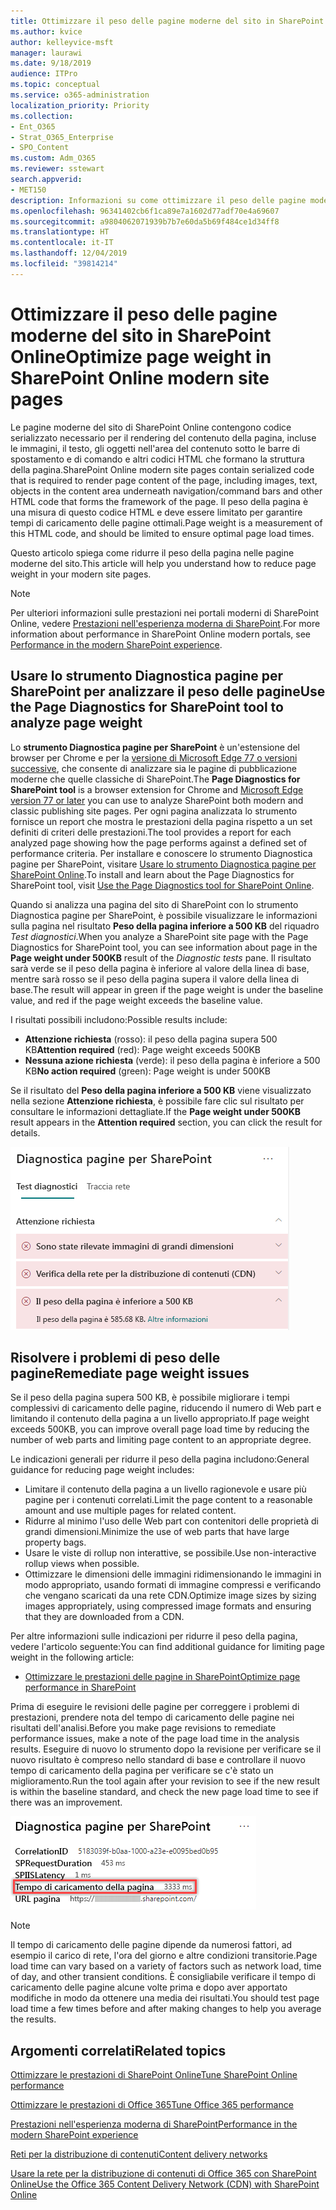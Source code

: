 ```yaml
---
title: Ottimizzare il peso delle pagine moderne del sito in SharePoint Online
ms.author: kvice
author: kelleyvice-msft
manager: laurawi
ms.date: 9/18/2019
audience: ITPro
ms.topic: conceptual
ms.service: o365-administration
localization_priority: Priority
ms.collection:
- Ent_O365
- Strat_O365_Enterprise
- SPO_Content
ms.custom: Adm_O365
ms.reviewer: sstewart
search.appverid:
- MET150
description: Informazioni su come ottimizzare il peso delle pagine moderne del sito in SharePoint Online.
ms.openlocfilehash: 96341402cb6f1ca89e7a1602d77adf70e4a69607
ms.sourcegitcommit: a9804062071939b7b7e60da5b69f484ce1d34ff8
ms.translationtype: HT
ms.contentlocale: it-IT
ms.lasthandoff: 12/04/2019
ms.locfileid: "39814214"
---
```

# <a name="optimize-page-weight-in-sharepoint-online-modern-site-pages"></a><span data-ttu-id="ab669-103">Ottimizzare il peso delle pagine moderne del sito in SharePoint Online</span><span class="sxs-lookup"><span data-stu-id="ab669-103">Optimize page weight in SharePoint Online modern site pages</span></span>

<span data-ttu-id="ab669-104">Le pagine moderne del sito di SharePoint Online contengono codice serializzato necessario per il rendering del contenuto della pagina, incluse le immagini, il testo, gli oggetti nell'area del contenuto sotto le barre di spostamento e di comando e altri codici HTML che formano la struttura della pagina.</span><span class="sxs-lookup"><span data-stu-id="ab669-104">SharePoint Online modern site pages contain serialized code that is required to render page content of the page, including images, text, objects in the content area underneath navigation/command bars and other HTML code that forms the framework of the page.</span></span> <span data-ttu-id="ab669-105">Il peso della pagina è una misura di questo codice HTML e deve essere limitato per garantire tempi di caricamento delle pagine ottimali.</span><span class="sxs-lookup"><span data-stu-id="ab669-105">Page weight is a measurement of this HTML code, and should be limited to ensure optimal page load times.</span></span>

<span data-ttu-id="ab669-106">Questo articolo spiega come ridurre il peso della pagina nelle pagine moderne del sito.</span><span class="sxs-lookup"><span data-stu-id="ab669-106">This article will help you understand how to reduce page weight in your modern site pages.</span></span>

>[!NOTE]
><span data-ttu-id="ab669-107">Per ulteriori informazioni sulle prestazioni nei portali moderni di SharePoint Online, vedere [Prestazioni nell'esperienza moderna di SharePoint](https://docs.microsoft.com/sharepoint/modern-experience-performance).</span><span class="sxs-lookup"><span data-stu-id="ab669-107">For more information about performance in SharePoint Online modern portals, see [Performance in the modern SharePoint experience](https://docs.microsoft.com/sharepoint/modern-experience-performance).</span></span>

## <a name="use-the-page-diagnostics-for-sharepoint-tool-to-analyze-page-weight"></a><span data-ttu-id="ab669-108">Usare lo strumento Diagnostica pagine per SharePoint per analizzare il peso delle pagine</span><span class="sxs-lookup"><span data-stu-id="ab669-108">Use the Page Diagnostics for SharePoint tool to analyze page weight</span></span>

<span data-ttu-id="ab669-109">Lo **strumento Diagnostica pagine per SharePoint** è un'estensione del browser per Chrome e per la [versione di Microsoft Edge 77 o versioni successive](https://www.microsoftedgeinsider.com/download?form=MI13E8&OCID=MI13E8), che consente di analizzare sia le pagine di pubblicazione moderne che quelle classiche di SharePoint.</span><span class="sxs-lookup"><span data-stu-id="ab669-109">The **Page Diagnostics for SharePoint tool** is a browser extension for Chrome and [Microsoft Edge version 77 or later](https://www.microsoftedgeinsider.com/download?form=MI13E8&OCID=MI13E8) you can use to analyze SharePoint both modern and classic publishing site pages.</span></span> <span data-ttu-id="ab669-110">Per ogni pagina analizzata lo strumento fornisce un report che mostra le prestazioni della pagina rispetto a un set definiti di criteri delle prestazioni.</span><span class="sxs-lookup"><span data-stu-id="ab669-110">The tool provides a report for each analyzed page showing how the page performs against a defined set of performance criteria.</span></span> <span data-ttu-id="ab669-111">Per installare e conoscere lo strumento Diagnostica pagine per SharePoint, visitare [Usare lo strumento Diagnostica pagine per SharePoint Online](page-diagnostics-for-spo.md).</span><span class="sxs-lookup"><span data-stu-id="ab669-111">To install and learn about the Page Diagnostics for SharePoint tool, visit [Use the Page Diagnostics tool for SharePoint Online](page-diagnostics-for-spo.md).</span></span>

<span data-ttu-id="ab669-112">Quando si analizza una pagina del sito di SharePoint con lo strumento Diagnostica pagine per SharePoint, è possibile visualizzare le informazioni sulla pagina nel risultato **Peso della pagina inferiore a 500 KB** del riquadro _Test diagnostici_.</span><span class="sxs-lookup"><span data-stu-id="ab669-112">When you analyze a SharePoint site page with the Page Diagnostics for SharePoint tool, you can see information about page in the **Page weight under 500KB** result of the _Diagnostic tests_ pane.</span></span> <span data-ttu-id="ab669-113">Il risultato sarà verde se il peso della pagina è inferiore al valore della linea di base, mentre sarà rosso se il peso della pagina supera il valore della linea di base.</span><span class="sxs-lookup"><span data-stu-id="ab669-113">The result will appear in green if the page weight is under the baseline value, and red if the page weight exceeds the baseline value.</span></span>

<span data-ttu-id="ab669-114">I risultati possibili includono:</span><span class="sxs-lookup"><span data-stu-id="ab669-114">Possible results include:</span></span>

- <span data-ttu-id="ab669-115">**Attenzione richiesta** (rosso): il peso della pagina supera 500 KB</span><span class="sxs-lookup"><span data-stu-id="ab669-115">**Attention required** (red): Page weight exceeds 500KB</span></span>
- <span data-ttu-id="ab669-116">**Nessuna azione richiesta** (verde): il peso della pagina è inferiore a 500 KB</span><span class="sxs-lookup"><span data-stu-id="ab669-116">**No action required** (green): Page weight is under 500KB</span></span>

<span data-ttu-id="ab669-117">Se il risultato del **Peso della pagina inferiore a 500 KB** viene visualizzato nella sezione **Attenzione richiesta**, è possibile fare clic sul risultato per consultare le informazioni dettagliate.</span><span class="sxs-lookup"><span data-stu-id="ab669-117">If the **Page weight under 500KB** result appears in the **Attention required** section, you can click the result for details.</span></span>

![Risultati delle Richieste a SharePoint](media/modern-portal-optimization/pagediag-page-weight.png)

## <a name="remediate-page-weight-issues"></a><span data-ttu-id="ab669-119">Risolvere i problemi di peso delle pagine</span><span class="sxs-lookup"><span data-stu-id="ab669-119">Remediate page weight issues</span></span>

<span data-ttu-id="ab669-120">Se il peso della pagina supera 500 KB, è possibile migliorare i tempi complessivi di caricamento delle pagine, riducendo il numero di Web part e limitando il contenuto della pagina a un livello appropriato.</span><span class="sxs-lookup"><span data-stu-id="ab669-120">If page weight exceeds 500KB, you can improve overall page load time by reducing the number of web parts and limiting page content to an appropriate degree.</span></span>

<span data-ttu-id="ab669-121">Le indicazioni generali per ridurre il peso della pagina includono:</span><span class="sxs-lookup"><span data-stu-id="ab669-121">General guidance for reducing page weight includes:</span></span>

- <span data-ttu-id="ab669-122">Limitare il contenuto della pagina a un livello ragionevole e usare più pagine per i contenuti correlati.</span><span class="sxs-lookup"><span data-stu-id="ab669-122">Limit the page content to a reasonable amount and use multiple pages for related content.</span></span>
- <span data-ttu-id="ab669-123">Ridurre al minimo l'uso delle Web part con contenitori delle proprietà di grandi dimensioni.</span><span class="sxs-lookup"><span data-stu-id="ab669-123">Minimize the use of web parts that have large property bags.</span></span>
- <span data-ttu-id="ab669-124">Usare le viste di rollup non interattive, se possibile.</span><span class="sxs-lookup"><span data-stu-id="ab669-124">Use non-interactive rollup views when possible.</span></span>
- <span data-ttu-id="ab669-125">Ottimizzare le dimensioni delle immagini ridimensionando le immagini in modo appropriato, usando formati di immagine compressi e verificando che vengano scaricati da una rete CDN.</span><span class="sxs-lookup"><span data-stu-id="ab669-125">Optimize image sizes by sizing images appropriately, using compressed image formats and ensuring that they are downloaded from a CDN.</span></span>

<span data-ttu-id="ab669-126">Per altre informazioni sulle indicazioni per ridurre il peso della pagina, vedere l'articolo seguente:</span><span class="sxs-lookup"><span data-stu-id="ab669-126">You can find additional guidance for limiting page weight in the following article:</span></span>

- [<span data-ttu-id="ab669-127">Ottimizzare le prestazioni delle pagine in SharePoint</span><span class="sxs-lookup"><span data-stu-id="ab669-127">Optimize page performance in SharePoint</span></span>](https://docs.microsoft.com/sharepoint/dev/general-development/optimize-page-performance-in-sharepoint)

<span data-ttu-id="ab669-128">Prima di eseguire le revisioni delle pagine per correggere i problemi di prestazioni, prendere nota del tempo di caricamento delle pagine nei risultati dell'analisi.</span><span class="sxs-lookup"><span data-stu-id="ab669-128">Before you make page revisions to remediate performance issues, make a note of the page load time in the analysis results.</span></span> <span data-ttu-id="ab669-129">Eseguire di nuovo lo strumento dopo la revisione per verificare se il nuovo risultato è compreso nello standard di base e controllare il nuovo tempo di caricamento della pagina per verificare se c'è stato un miglioramento.</span><span class="sxs-lookup"><span data-stu-id="ab669-129">Run the tool again after your revision to see if the new result is within the baseline standard, and check the new page load time to see if there was an improvement.</span></span>

![Risultati del tempo di caricamento delle pagine](media/modern-portal-optimization/pagediag-page-load-time.png)

>[!NOTE]
><span data-ttu-id="ab669-131">Il tempo di caricamento delle pagine dipende da numerosi fattori, ad esempio il carico di rete, l'ora del giorno e altre condizioni transitorie.</span><span class="sxs-lookup"><span data-stu-id="ab669-131">Page load time can vary based on a variety of factors such as network load, time of day, and other transient conditions.</span></span> <span data-ttu-id="ab669-132">È consigliabile verificare il tempo di caricamento delle pagine alcune volte prima e dopo aver apportato modifiche in modo da ottenere una media dei risultati.</span><span class="sxs-lookup"><span data-stu-id="ab669-132">You should test page load time a few times before and after making changes to help you average the results.</span></span>

## <a name="related-topics"></a><span data-ttu-id="ab669-133">Argomenti correlati</span><span class="sxs-lookup"><span data-stu-id="ab669-133">Related topics</span></span>

[<span data-ttu-id="ab669-134">Ottimizzare le prestazioni di SharePoint Online</span><span class="sxs-lookup"><span data-stu-id="ab669-134">Tune SharePoint Online performance</span></span>](tune-sharepoint-online-performance.md)

[<span data-ttu-id="ab669-135">Ottimizzare le prestazioni di Office 365</span><span class="sxs-lookup"><span data-stu-id="ab669-135">Tune Office 365 performance</span></span>](tune-office-365-performance.md)

[<span data-ttu-id="ab669-136">Prestazioni nell'esperienza moderna di SharePoint</span><span class="sxs-lookup"><span data-stu-id="ab669-136">Performance in the modern SharePoint experience</span></span>](https://docs.microsoft.com/sharepoint/modern-experience-performance)

[<span data-ttu-id="ab669-137">Reti per la distribuzione di contenuti</span><span class="sxs-lookup"><span data-stu-id="ab669-137">Content delivery networks</span></span>](content-delivery-networks.md)

[<span data-ttu-id="ab669-138">Usare la rete per la distribuzione di contenuti di Office 365 con SharePoint Online</span><span class="sxs-lookup"><span data-stu-id="ab669-138">Use the Office 365 Content Delivery Network (CDN) with SharePoint Online</span></span>](use-office-365-cdn-with-spo.md)
